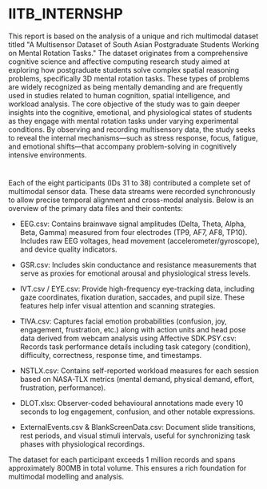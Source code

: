 # IITB_INTERNSHP

This report is based on the analysis of a unique and rich multimodal dataset titled "A 
Multisensor Dataset of South Asian Postgraduate Students Working on Mental Rotation 
Tasks." The dataset originates from a comprehensive cognitive science and affective 
computing research study aimed at exploring how postgraduate students solve complex spatial 
reasoning problems, specifically 3D mental rotation tasks. These types of problems are 
widely recognized as being mentally demanding and are frequently used in studies related to 
human cognition, spatial intelligence, and workload analysis. 
The core objective of the study was to gain deeper insights into the cognitive, emotional, 
and physiological states of students as they engage with mental rotation tasks under varying 
experimental conditions. By observing and recording multisensory data, the study seeks to 
reveal the internal mechanisms—such as stress response, focus, fatigue, and emotional 
shifts—that accompany problem-solving in cognitively intensive environments. 

#
Each of the eight participants (IDs 31 to 38) contributed a complete set of multimodal sensor 
data. These data streams were recorded synchronously to allow precise temporal alignment and 
cross-modal analysis. Below is an overview of the primary data files and their contents:

* EEG.csv: Contains brainwave signal amplitudes (Delta, Theta, Alpha, Beta, Gamma) 
measured from four electrodes (TP9, AF7, AF8, TP10). Includes raw EEG voltages, 
head movement (accelerometer/gyroscope), and device quality indicators.

* GSR.csv: Includes skin conductance and resistance measurements that serve as proxies 
for emotional arousal and physiological stress levels. 

* IVT.csv / EYE.csv: Provide high-frequency eye-tracking data, including gaze 
coordinates, fixation duration, saccades, and pupil size. These features help infer visual 
attention and scanning strategies. 

* TIVA.csv: Captures facial emotion probabilities (confusion, joy, engagement, 
frustration, etc.) along with action units and head pose data derived from webcam 
analysis using Affective SDK.PSY.csv: Records task performance details including 
task category (condition), difficulty, correctness, response time, and timestamps.

* NSTLX.csv: Contains self-reported workload measures for each session based on 
NASA-TLX metrics (mental demand, physical demand, effort, frustration, 
performance). 

* DLOT.xlsx: Observer-coded behavioural annotations made every 10 seconds to log 
engagement, confusion, and other notable expressions. 

* ExternalEvents.csv & BlankScreenData.csv: Document slide transitions, rest 
periods, and visual stimuli intervals, useful for synchronizing task phases with 
physiological recordings. 

The dataset for each participant exceeds 1 million records and spans approximately 800MB in 
total volume. This ensures a rich foundation for multimodal modelling and analysis. 
